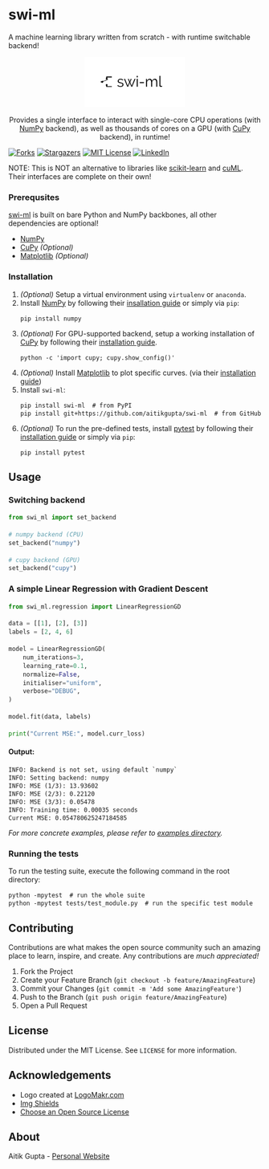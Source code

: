# swi-ml
A machine learning library written from scratch - with runtime switchable backend!
<p align="center">
  <a href="https://github.com/aitikgupta/swi-ml">
    <img src="logo/swi-ml.png" alt="Logo" width="200" height="100">
  </a>
  <p align="center">
    Provides a single interface to interact with single-core CPU operations (with <a href="https://numpy.org/">NumPy</a> backend), as well as thousands of cores on a GPU (with <a href="https://cupy.dev/">CuPy</a> backend), in runtime!
  </p>
</p>


[![Forks][forks-shield]][forks-url]
[![Stargazers][stars-shield]][stars-url]
[![MIT License][license-shield]][license-url]
[![LinkedIn][linkedin-shield]][linkedin-url]

NOTE: This is NOT an alternative to libraries like [scikit-learn](https://scikit-learn.org/) and [cuML](https://docs.rapids.ai/api/cuml/stable/). Their interfaces are complete on their own!


### Prerequsites

[swi-ml](https://github.com/aitikgupta/swi-ml) is built on bare Python and NumPy backbones, all other dependencies are optional!
* [NumPy](https://numpy.org/)
* [CuPy](https://cupy.dev/) _(Optional)_
* [Matplotlib](https://matplotlib.org) _(Optional)_

### Installation

1. _(Optional)_ Setup a virtual environment using `virtualenv` or `anaconda`.
2. Install [NumPy](https://numpy.org/) by following their [insallation guide](https://numpy.org/install/) or simply via `pip`:
    ```console
    pip install numpy
    ```
3. _(Optional)_ For GPU-supported backend, setup a working installation of [CuPy](https://cupy.dev/) by following their [installation guide](https://docs.cupy.dev/en/stable/install.html#install-cupy).
    ```console
    python -c 'import cupy; cupy.show_config()'
    ```
4. _(Optional)_ Install [Matplotlib](https://matplotlib.org) to plot specific curves. (via their [installation guide](https://matplotlib.org/users/installing.html))
5. Install `swi-ml`:
   ```console
   pip install swi-ml  # from PyPI
   pip install git+https://github.com/aitikgupta/swi-ml  # from GitHub
   ```
6. _(Optional)_ To run the pre-defined tests, install [pytest](https://docs.pytest.org/en/stable/) by following their [installation guide](https://docs.pytest.org/en/stable/getting-started.html) or simply via `pip`:
   ```console
   pip install pytest
   ```

## Usage

### Switching backend
```python
from swi_ml import set_backend

# numpy backend (CPU)
set_backend("numpy")

# cupy backend (GPU)
set_backend("cupy")
```

### A simple Linear Regression with Gradient Descent
```python
from swi_ml.regression import LinearRegressionGD

data = [[1], [2], [3]]
labels = [2, 4, 6]

model = LinearRegressionGD(
    num_iterations=3,
    learning_rate=0.1,
    normalize=False,
    initialiser="uniform",
    verbose="DEBUG",
)

model.fit(data, labels)

print("Current MSE:", model.curr_loss)
```

#### Output:
```console
INFO: Backend is not set, using default `numpy`
INFO: Setting backend: numpy
INFO: MSE (1/3): 13.93602
INFO: MSE (2/3): 0.22120
INFO: MSE (3/3): 0.05478
INFO: Training time: 0.00035 seconds
Current MSE: 0.054780625247184585
```

_For more concrete examples, please refer to [examples directory](https://github.com/aitikgupta/swi-ml/tree/master/examples)._

### Running the tests

To run the testing suite, execute the following command in the root directory:
```console
python -mpytest  # run the whole suite
python -mpytest tests/test_module.py  # run the specific test module
```

## Contributing

Contributions are what makes the open source community such an amazing place to learn, inspire, and create. Any contributions are _much appreciated!_

1. Fork the Project
2. Create your Feature Branch (`git checkout -b feature/AmazingFeature`)
3. Commit your Changes (`git commit -m 'Add some AmazingFeature'`)
4. Push to the Branch (`git push origin feature/AmazingFeature`)
5. Open a Pull Request

## License

Distributed under the MIT License. See `LICENSE` for more information.


## Acknowledgements

* Logo created at [LogoMakr.com](https://logomakr.com/9smwTn)
* [Img Shields](https://shields.io)
* [Choose an Open Source License](https://choosealicense.com)

## About

Aitik Gupta - [Personal Website](aitikgupta.github.io)

[contributors-shield]: https://img.shields.io/github/contributors/aitikgupta/swi-ml.svg?style=flat-square
[contributors-url]: https://github.com/aitikgupta/swi-ml/graphs/contributors
[forks-shield]: https://img.shields.io/github/forks/aitikgupta/swi-ml.svg?style=flat-square
[forks-url]: https://github.com/aitikgupta/swi-ml/network/members
[stars-shield]: https://img.shields.io/github/stars/aitikgupta/swi-ml.svg?style=flat-square
[stars-url]: https://github.com/aitikgupta/swi-ml/stargazers
[issues-shield]: https://img.shields.io/github/issues/aitikgupta/swi-ml.svg?style=flat-square
[issues-url]: https://github.com/aitikgupta/swi-ml/issues
[license-shield]: https://img.shields.io/github/license/aitikgupta/swi-ml.svg?style=flat-square
[license-url]: https://github.com/aitikgupta/swi-ml/blob/master/LICENSE
[linkedin-shield]: https://img.shields.io/badge/-LinkedIn-black.svg?style=flat-square&logo=linkedin&colorB=555
[linkedin-url]: https://linkedin.com/in/aitik-gupta
[product-screenshot]: images/screenshot.png